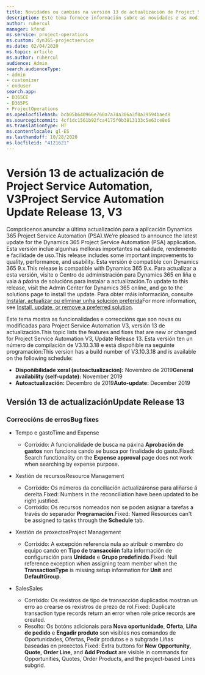 ```yaml
---
title: Novidades ou cambios na versión 13 de actualización de Project Service Automation, V3
description: Este tema fornece información sobre as novidades e as modificacións na versión 13 de actualización de Project Service Automation, V3.
author: ruhercul
manager: kfend
ms.service: project-operations
ms.custom: dyn365-projectservice
ms.date: 02/04/2020
ms.topic: article
ms.author: ruhercul
audience: Admin
search.audienceType:
- admin
- customizer
- enduser
search.app:
- D365CE
- D365PS
- ProjectOperations
ms.openlocfilehash: bcb05b640966e760a7a74a306a3f0a39594baed8
ms.sourcegitcommit: 4cf1dc1561b92fca4175f0b3813133c5e63ce8e6
ms.translationtype: HT
ms.contentlocale: gl-ES
ms.lasthandoff: 10/28/2020
ms.locfileid: "4121621"
---
```

# <a name="project-service-automation-update-release-13-v3"></a><span data-ttu-id="3e4ec-103">Versión 13 de actualización de Project Service Automation, V3</span><span class="sxs-lookup"><span data-stu-id="3e4ec-103">Project Service Automation Update Release 13, V3</span></span>
<span data-ttu-id="3e4ec-104">Comprácenos anunciar a última actualización para a aplicación Dynamics 365 Project Service Automation (PSA).</span><span class="sxs-lookup"><span data-stu-id="3e4ec-104">We’re pleased to announce the latest update for the Dynamics 365 Project Service Automation (PSA) application.</span></span> <span data-ttu-id="3e4ec-105">Esta versión inclúe algunhas melloras importantes na calidade, rendemento e facilidade de uso.</span><span class="sxs-lookup"><span data-stu-id="3e4ec-105">This release includes some important improvements to quality, performance, and usability.</span></span> <span data-ttu-id="3e4ec-106">Esta versión é compatible con Dynamics 365 9.x.</span><span class="sxs-lookup"><span data-stu-id="3e4ec-106">This release is compatible with Dynamics 365 9.x.</span></span> <span data-ttu-id="3e4ec-107">Para actualizar a esta versión, visite o Centro de administración para Dynamics 365 en liña e vaia á páxina de solucións para instalar a actualización.</span><span class="sxs-lookup"><span data-stu-id="3e4ec-107">To update to this release, visit the Admin Center for Dynamics 365 online, and go to the solutions page to install the update.</span></span> <span data-ttu-id="3e4ec-108">Para obter máis información, consulte [Instalar, actualizar ou eliminar unha solución preferida](https://docs.microsoft.com/power-platform/admin/install-remove-preferred-solution)</span><span class="sxs-lookup"><span data-stu-id="3e4ec-108">For more information, see [Install, update, or remove a preferred solution](https://docs.microsoft.com/power-platform/admin/install-remove-preferred-solution).</span></span>

<span data-ttu-id="3e4ec-109">Este tema mostra as funcionalidades e correccións que son novas ou modificadas para Project Service Automation V3, versión 13 de actualización.</span><span class="sxs-lookup"><span data-stu-id="3e4ec-109">This topic lists the features and fixes that are new or changed for Project Service Automation V3, Update Release 13.</span></span> <span data-ttu-id="3e4ec-110">Esta versión ten un número de compilación de V3.10.3.18 e está dispoñible na seguinte programación:</span><span class="sxs-lookup"><span data-stu-id="3e4ec-110">This version has a build number of V3.10.3.18 and is available on the following schedule:</span></span>

- <span data-ttu-id="3e4ec-111">**Dispoñibilidade xeral (autoactualización):** Novembro de 2019</span><span class="sxs-lookup"><span data-stu-id="3e4ec-111">**General availability (self-update):** November 2019</span></span>
- <span data-ttu-id="3e4ec-112">**Autoactualización:** Decembro de 2019</span><span class="sxs-lookup"><span data-stu-id="3e4ec-112">**Auto-update:** December 2019</span></span>


## <a name="update-release-13"></a><span data-ttu-id="3e4ec-113">Versión 13 de actualización</span><span class="sxs-lookup"><span data-stu-id="3e4ec-113">Update Release 13</span></span> 

### <a name="bug-fixes"></a><span data-ttu-id="3e4ec-114">Correccións de erros</span><span class="sxs-lookup"><span data-stu-id="3e4ec-114">Bug fixes</span></span>

- <span data-ttu-id="3e4ec-115">Tempo e gasto</span><span class="sxs-lookup"><span data-stu-id="3e4ec-115">Time and Expense</span></span>

     - <span data-ttu-id="3e4ec-116">Corrixido: A funcionalidade de busca na páxina **Aprobación de gastos** non funciona cando se busca por finalidade do gasto.</span><span class="sxs-lookup"><span data-stu-id="3e4ec-116">Fixed: Search functionality on the **Expense approval** page does not work when searching by expense purpose.</span></span>

- <span data-ttu-id="3e4ec-117">Xestión de recursos</span><span class="sxs-lookup"><span data-stu-id="3e4ec-117">Resource Management</span></span>

     - <span data-ttu-id="3e4ec-118">Corrixido: Os números da conciliación actualizáronse para aliñarse á dereita.</span><span class="sxs-lookup"><span data-stu-id="3e4ec-118">Fixed: Numbers in the reconciliation have been updated to be right justified.</span></span>
     - <span data-ttu-id="3e4ec-119">Corrixido: Os recursos nomeados non se poden asignar a tarefas a través do separador **Programación**.</span><span class="sxs-lookup"><span data-stu-id="3e4ec-119">Fixed: Named Resources can't be assigned to tasks through the **Schedule** tab.</span></span>

- <span data-ttu-id="3e4ec-120">Xestión de proxectos</span><span class="sxs-lookup"><span data-stu-id="3e4ec-120">Project Management</span></span>

     - <span data-ttu-id="3e4ec-121">Corrixido: A excepción referencia nula ao atribuír o membro do equipo cando en **Tipo de transacción** falta información de configuración para **Unidade** e **Grupo predefinido**.</span><span class="sxs-lookup"><span data-stu-id="3e4ec-121">Fixed: Null reference exception when assigning team member when the **TransactionType** is missing setup information for **Unit** and **DefaultGroup**.</span></span>

- <span data-ttu-id="3e4ec-122">Sales</span><span class="sxs-lookup"><span data-stu-id="3e4ec-122">Sales</span></span>

     - <span data-ttu-id="3e4ec-123">Corrixido: Os rexistros de tipo de transacción duplicados mostran un erro ao crearse os rexistros de prezo de rol.</span><span class="sxs-lookup"><span data-stu-id="3e4ec-123">Fixed: Duplicate transaction type records return an error when role price records are created.</span></span>
     - <span data-ttu-id="3e4ec-124">Resolto: Os botóns adicionais para **Nova oportunidade**, **Oferta**, **Liña de pedido** e **Engadir produto** son visibles nos comandos de Oportunidades, Ofertas, Pedir produtos e a subgrade Liñas baseadas en proxectos.</span><span class="sxs-lookup"><span data-stu-id="3e4ec-124">Fixed: Extra buttons for **New Opportunity**, **Quote**, **Order Line**, and **Add Product** are visible in commands for Opportunities, Quotes, Order Products, and the project-based Lines subgrid.</span></span>


